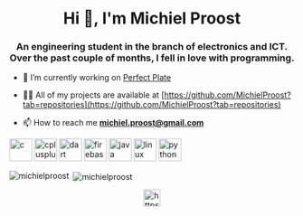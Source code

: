 <h1 align="center">Hi 👋, I'm Michiel Proost</h1>
<h3 align="center">An engineering student in the branch of electronics and ICT. Over the past couple of months, I fell in love with programming.</h3>

- 🔭 I’m currently working on [Perfect Plate](https://github.com/MichielProost/Perfect-Plate)

- 👨‍💻 All of my projects are available at [https://github.com/MichielProost?tab=repositories](https://github.com/MichielProost?tab=repositories)

- 📫 How to reach me **michiel.proost@gmail.com**

<p align="left"><img src="https://devicons.github.io/devicon/devicon.git/icons/c/c-original.svg" alt="c" width="40" height="40"/> <img src="https://devicons.github.io/devicon/devicon.git/icons/cplusplus/cplusplus-original.svg" alt="cplusplus" width="40" height="40"/> <img src="https://www.vectorlogo.zone/logos/dartlang/dartlang-icon.svg" alt="dart" width="40" height="40"/> <img src="https://www.vectorlogo.zone/logos/firebase/firebase-icon.svg" alt="firebase" width="40" height="40"/> <img src="https://devicons.github.io/devicon/devicon.git/icons/java/java-original-wordmark.svg" alt="java" width="40" height="40"/> <img src="https://devicons.github.io/devicon/devicon.git/icons/linux/linux-original.svg" alt="linux" width="40" height="40"/> <img src="https://devicons.github.io/devicon/devicon.git/icons/python/python-original.svg" alt="python" width="40" height="40"/></p><p><img align="left" src="https://github-readme-stats.vercel.app/api/top-langs/?username=michielproost&layout=compact&hide=html" alt="michielproost" /></p>

<p>&nbsp;<img align="center" src="https://github-readme-stats.vercel.app/api?username=michielproost&show_icons=true" alt="michielproost" /></p>

<p align="center">
<a href="https://linkedin.com/in/https://www.linkedin.com/in/michiel-proost-5b4779176/?originalsubdomain=be" target="blank"><img align="center" src="https://cdn.jsdelivr.net/npm/simple-icons@3.0.1/icons/linkedin.svg" alt="https://www.linkedin.com/in/michiel-proost-5b4779176/?originalsubdomain=be" height="30" width="30" /></a>
</p>